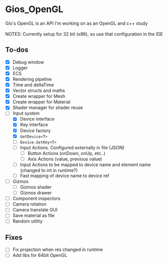 # Gios_OpenGL
Gio's OpenGL is an API I'm working on as an OpenGL and c++ study
<br><br>
NOTES: Currently setup for 32 bit (x86), so use that configuration in the IDE
## To-dos
- [X] Debug window
- [X] Logger
- [X] ECS
- [X] Rendering pipeline
- [X] Time and deltaTime
- [X] Vector structs and maths
- [X] Create wrapper for Mesh
- [X] Create wrapper for Material
- [X] Shader manager for shader reuse
- [ ] Input system
  - [X] Device interface
  - [X] Key interface
  - [X] Device factory
  - [X] ``GetDevice<T>``
  - [ ] ``Device.GetKey<T>``
  - [ ] Input Actions. Configured externally in file (JSON)
    - [ ] Button Actions (onDown, onUp, etc..)
    - [ ] Axis Actions (value, previous value)
  - [ ] Input Actions to be mapped to device name and element name (changed to int in runtime?)
  - [ ] Fast mapping of device name to device ref
- [ ] Gizmos
  - [ ] Gizmos shader
  - [ ] Gizmos drawer
- [ ] Component inspectors
- [ ] Camera rotation
- [ ] Camera translate GUI
- [ ] Save material as file
- [ ] Random utility

## Fixes
- [ ] Fix projection when res changed in runtime 
- [ ] Add libs for 64bit OpenGL